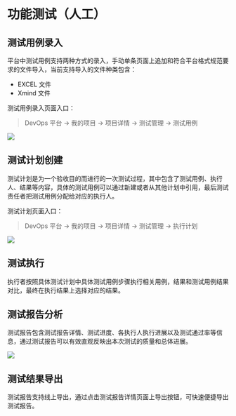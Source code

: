 # 功能测试（人工）
## 测试用例录入

平台中测试用例支持两种方式的录入，手动单条页面上追加和符合平台格式规范要求的文件导入，当前支持导入的文件种类包含：

- EXCEL 文件
- Xmind 文件

测试用例录入页面入口：

> DevOps 平台 -> 我的项目 -> 项目详情 -> 测试管理 -> 测试用例

![](http://terminus-paas.oss-cn-hangzhou.aliyuncs.com/paas-doc/2020/06/15/6bf44ea2-acba-4b7f-ad82-260e8de16283.png)

## 测试计划创建
测试计划是为一个验收目的而进行的一次测试过程，其中包含了测试用例、执行人、结果等内容，具体的测试用例可以通过新建或者从其他计划中引用，最后测试责任者把测试用例分配给对应的执行人。

测试计划页面入口：

> DevOps 平台 -> 我的项目 -> 项目详情 -> 测试管理 -> 执行计划

![](http://terminus-paas.oss-cn-hangzhou.aliyuncs.com/paas-doc/2020/06/15/56b7a0d8-18a8-4fa4-9e88-e786a05b58c4.png)

## 测试执行
执行者按照具体测试计划中具体测试用例步骤执行相关用例，结果和测试用例结果对比，最终在执行结果上选择对应的结果。

## 测试报告分析
测试报告包含测试报告详情、测试进度、各执行人执行进展以及测试通过率等信息，通过测试报告可以有效直观反映出本次测试的质量和总体进展。

![](http://terminus-paas.oss-cn-hangzhou.aliyuncs.com/paas-doc/2020/06/15/7d68fcf6-a8f8-4d78-889f-2202e3df7654.png)

## 测试结果导出
测试报告支持线上导出，通过点击测试报告详情页面上导出按钮，可快速便捷导出测试报告。

